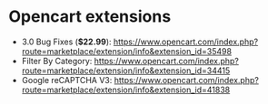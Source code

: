 # Opencart extensions

- 3.0 Bug Fixes (**$22.99**): https://www.opencart.com/index.php?route=marketplace/extension/info&extension_id=35498
- Filter By Category: https://www.opencart.com/index.php?route=marketplace/extension/info&extension_id=34415
- Google reCAPTCHA V3: https://www.opencart.com/index.php?route=marketplace/extension/info&extension_id=41838
